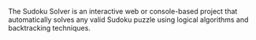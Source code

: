 The Sudoku Solver is an interactive web or console-based project that automatically solves any valid Sudoku puzzle using logical algorithms and backtracking techniques.

